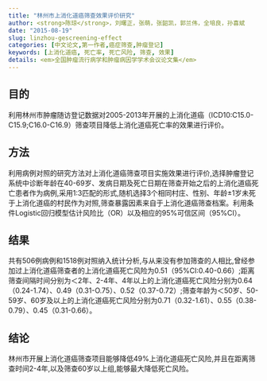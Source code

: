 ```yaml
---
title: "林州市上消化道癌筛查效果评价研究"
author: <strong>陈琼</strong>，刘曙正，张萌，张韶凯，郭兰伟，全培良，孙喜斌
date: "2015-08-19"
slug: linzhou-gescreening-effect
categories: [中文论文,第一作者,癌症筛查,肿瘤登记] 
keywords: [上消化道癌, 死亡率, 死亡风险, 筛查, 效果]
details: <em>全国肿瘤流行病学和肿瘤病因学学术会议论文集</em>
---
```

## 目的
利用林州市肿瘤随访登记数据对2005-2013年开展的上消化道癌（ICD10:C15.0-C15.9;C16.0-C16.9）筛查项目降低上消化道癌死亡率的效果进行评价。

## 方法
利用病例对照的研究方法对上消化道癌筛查项目实施效果进行评价,选择肿瘤登记系统中诊断年龄在40-69岁、发病日期及死亡日期在筛查开始之后的上消化道癌死亡患者作为病例,采用1:3匹配的形式,随机选择3个相同村庄、性别、年龄±1岁未死于上消化道癌的村民作为对照,筛查暴露因素来自于上消化道癌筛查档案。利用条件Logistic回归模型估计风险比（OR）以及相应的95%可信区间（95%CI）。

## 结果
共有506例病例和1518例对照纳入统计分析,与从来没有参加筛查的人相比,曾经参加过上消化道癌筛查者的上消化道癌死亡风险为0.51（95%CI:0.40-0.66）;距离筛查间隔时间分别为＜2年、2-4年、4年以上的上消化道癌死亡风险分别为0.64（0.24-1.74）、0.49（0.31-O.75）、0.52（0.37-0.72）;筛查年龄为＜50岁、50-59岁、60岁及以上的上消化道癌死亡风险分别为0.71（0.32-1.61）、0.55（0.38-0.79）、0.45（0.31-0.66）。

## 结论
林州市开展上消化道癌筛查项目能够降低49%上消化道癌死亡风险,并且在距离筛查时间2-4年,以及筛查60岁以上组,能够最大降低死亡风险。